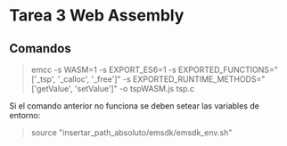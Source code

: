 # Tarea 3 Web Assembly

## Comandos

> emcc -s WASM=1 -s EXPORT_ES6=1 -s EXPORTED_FUNCTIONS="['_tsp', '_calloc', '_free']" -s EXPORTED_RUNTIME_METHODS="['getValue', 'setValue']" -o tspWASM.js tsp.c

Si el comando anterior no funciona se deben setear las variables de entorno:

> source "insertar_path_absoluto/emsdk/emsdk_env.sh"
